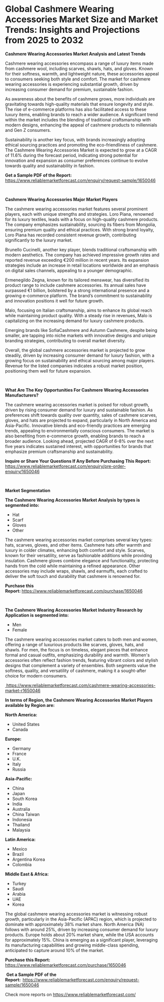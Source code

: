 <p><h1>Global Cashmere Wearing Accessories Market Size and Market Trends: Insights and Projections from 2025 to 2032</h1></p><p><strong>Cashmere Wearing Accessories Market Analysis and Latest Trends</strong></p>
<p><p>Cashmere wearing accessories encompass a range of luxury items made from cashmere wool, including scarves, shawls, hats, and gloves. Known for their softness, warmth, and lightweight nature, these accessories appeal to consumers seeking both style and comfort. The market for cashmere wearing accessories is experiencing substantial growth, driven by increasing consumer demand for premium, sustainable fashion. </p><p>As awareness about the benefits of cashmere grows, more individuals are gravitating towards high-quality materials that ensure longevity and style. The rise of e-commerce platforms has also facilitated access to these luxury items, enabling brands to reach a wider audience. A significant trend within the market includes the blending of traditional craftsmanship with modern designs, enhancing the appeal of cashmere products to millennials and Gen Z consumers.</p><p>Sustainability is another key focus, with brands increasingly adopting ethical sourcing practices and promoting the eco-friendliness of cashmere. The Cashmere Wearing Accessories Market is expected to grow at a CAGR of 11.6% during the forecast period, indicating strong potential for innovation and expansion as consumer preferences continue to evolve towards quality and sustainability in fashion.</p></p>
<p><strong>Get a Sample PDF of the Report:&nbsp;</strong> <a href="https://www.reliablemarketforecast.com/enquiry/request-sample/1650046?utm_campaign=3275&utm_medium=2&utm_source=Github&utm_content=ia&utm_term=23032025&utm_id=cashmere-wearing-accessories">https://www.reliablemarketforecast.com/enquiry/request-sample/1650046</a></p>
<p>&nbsp;</p>
<p><strong>Cashmere Wearing Accessories Major Market Players</strong></p>
<p><p>The cashmere wearing accessories market features several prominent players, each with unique strengths and strategies. Loro Piana, renowned for its luxury textiles, leads with a focus on high-quality cashmere products. The company emphasizes sustainability, sourcing its fibers from Mongolia, ensuring premium quality and ethical practices. With strong brand loyalty, Loro Piana has recorded consistent revenue growth, contributing significantly to the luxury market.</p><p>Brunello Cucinelli, another key player, blends traditional craftsmanship with modern aesthetics. The company has achieved impressive growth rates and reported revenue exceeding €200 million in recent years. Its expansion strategies include an increase in retail locations worldwide and an emphasis on digital sales channels, appealing to a younger demographic.</p><p>Ermenegildo Zegna, known for its tailored menswear, has diversified its product range to include cashmere accessories. Its annual sales have surpassed €1 billion, bolstered by a strong international presence and a growing e-commerce platform. The brand’s commitment to sustainability and innovation positions it well for future growth.</p><p>Malo, focusing on Italian craftsmanship, aims to enhance its global reach while maintaining product quality. With a steady rise in revenues, Malo is capitalizing on the increasing demand for luxury cashmere products.</p><p>Emerging brands like SofiaCashmere and Autumn Cashmere, despite being smaller, are tapping into niche markets with innovative designs and unique branding strategies, contributing to overall market diversity.</p><p>Overall, the global cashmere accessories market is projected to grow steadily, driven by increasing consumer demand for luxury fashion, with a growing focus on sustainability and ethical sourcing among major players. Revenue for the listed companies indicates a robust market position, positioning them well for future expansion.</p></p>
<p>&nbsp;</p>
<p><strong>What Are The Key Opportunities For Cashmere Wearing Accessories Manufacturers?</strong></p>
<p><p>The cashmere wearing accessories market is poised for robust growth, driven by rising consumer demand for luxury and sustainable fashion. As preferences shift towards quality over quantity, sales of cashmere scarves, gloves, and hats are projected to expand, particularly in North America and Asia-Pacific. Innovative blends and eco-friendly practices are emerging trends, appealing to environmentally conscious consumers. The market is also benefiting from e-commerce growth, enabling brands to reach a broader audience. Looking ahead, projected CAGR of 6-8% over the next five years indicates sustained interest, with opportunities for brands that emphasize premium craftsmanship and sustainability.</p></p>
<p><strong>Inquire or Share Your Questions If Any Before Purchasing This Report:</strong> <a href="https://www.reliablemarketforecast.com/enquiry/pre-order-enquiry/1650046?utm_campaign=3275&utm_medium=2&utm_source=Github&utm_content=ia&utm_term=23032025&utm_id=cashmere-wearing-accessories">https://www.reliablemarketforecast.com/enquiry/pre-order-enquiry/1650046</a></p>
<p>&nbsp;</p>
<p><strong>Market Segmentation</strong></p>
<p><strong>The Cashmere Wearing Accessories Market Analysis by types is segmented into:</strong></p>
<p><ul><li>Hat</li><li>Scarf</li><li>Gloves</li><li>Other</li></ul></p>
<p><p>The cashmere wearing accessories market comprises several key types: hats, scarves, gloves, and other items. Cashmere hats offer warmth and luxury in colder climates, enhancing both comfort and style. Scarves, known for their versatility, serve as fashionable additions while providing insulation. Cashmere gloves combine elegance and functionality, protecting hands from the cold while maintaining a refined appearance. Other accessories may include wraps, shawls, and earmuffs, each crafted to deliver the soft touch and durability that cashmere is renowned for.</p></p>
<p><strong>Purchase this Report:&nbsp;</strong><a href="https://www.reliablemarketforecast.com/purchase/1650046?utm_campaign=3275&utm_medium=2&utm_source=Github&utm_content=ia&utm_term=23032025&utm_id=cashmere-wearing-accessories">https://www.reliablemarketforecast.com/purchase/1650046</a></p>
<p>&nbsp;</p>
<p><strong>The Cashmere Wearing Accessories Market Industry Research by Application is segmented into:</strong></p>
<p><ul><li>Men</li><li>Female</li></ul></p>
<p><p>The cashmere wearing accessories market caters to both men and women, offering a range of luxurious products like scarves, gloves, hats, and shawls. For men, the focus is on timeless, elegant pieces that enhance formal and casual outfits, emphasizing durability and warmth. Women's accessories often reflect fashion trends, featuring vibrant colors and stylish designs that complement a variety of ensembles. Both segments value the softness, quality, and versatility of cashmere, making it a sought-after choice for modern consumers.</p></p>
<p><a href="https://www.reliablemarketforecast.com/cashmere-wearing-accessories-market-r1650046?utm_campaign=3275&utm_medium=2&utm_source=Github&utm_content=ia&utm_term=23032025&utm_id=cashmere-wearing-accessories">&nbsp;https://www.reliablemarketforecast.com/cashmere-wearing-accessories-market-r1650046</a></p>
<p><strong>In terms of Region, the Cashmere Wearing Accessories Market Players available by Region are:</strong></p>
<p>
    <p> <strong> North America: </strong>
        <ul>
            <li>United States</li>
            <li>Canada</li>
        </ul>
        </p> 
    <p> <strong> Europe: </strong>
        <ul>
            <li>Germany</li>
            <li>France</li>
            <li>U.K.</li>
            <li>Italy</li>
            <li>Russia</li>
        </ul>
        </p> 
    <p> <strong> Asia-Pacific: </strong>
        <ul>
            <li>China</li>
            <li>Japan</li>
            <li>South Korea</li>
            <li>India</li>
            <li>Australia</li>
            <li>China Taiwan</li>
            <li>Indonesia</li>
            <li>Thailand</li>
            <li>Malaysia</li>
        </ul>
        </p> 
    <p> <strong> Latin America: </strong>
        <ul>
            <li>Mexico</li>
            <li>Brazil</li>
            <li>Argentina Korea</li>
            <li>Colombia</li>
        </ul>
        </p> 
    <p> <strong> Middle East & Africa: </strong>
        <ul>
            <li>Turkey</li>
            <li>Saudi</li>
            <li>Arabia</li>
            <li>UAE</li>
            <li>Korea</li>
        </ul>
    </p>
    </p>
<p><p>The global cashmere wearing accessories market is witnessing robust growth, particularly in the Asia-Pacific (APAC) region, which is projected to dominate with approximately 38% market share. North America (NA) follows with around 25%, driven by increasing consumer demand for luxury products. Europe holds about 20% market share, while the USA accounts for approximately 15%. China is emerging as a significant player, leveraging its manufacturing capabilities and growing middle-class spending, anticipated to capture around 10% of the market.</p></p>
<p><strong>Purchase this Report: </strong><a href="https://www.reliablemarketforecast.com/purchase/1650046?utm_campaign=3275&utm_medium=2&utm_source=Github&utm_content=ia&utm_term=23032025&utm_id=cashmere-wearing-accessories">https://www.reliablemarketforecast.com/purchase/1650046</a></p>
<p>&nbsp;<strong>Get a Sample PDF of the Report:&nbsp;&nbsp;</strong><a href="https://www.reliablemarketforecast.com/enquiry/request-sample/1650046?utm_campaign=3275&utm_medium=2&utm_source=Github&utm_content=ia&utm_term=23032025&utm_id=cashmere-wearing-accessories">https://www.reliablemarketforecast.com/enquiry/request-sample/1650046</a></p>
<p><strong></strong></p>
<p>Check more reports on <a href="https://www.reliablemarketforecast.com/?utm_campaign=3275&utm_medium=2&utm_source=Github&utm_content=ia&utm_term=23032025&utm_id=cashmere-wearing-accessories">https://www.reliablemarketforecast.com/</a></p>